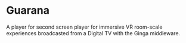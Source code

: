 # Guarana
A player for second screen player for immersive VR room-scale experiences broadcasted from a Digital TV with the Ginga middleware.
